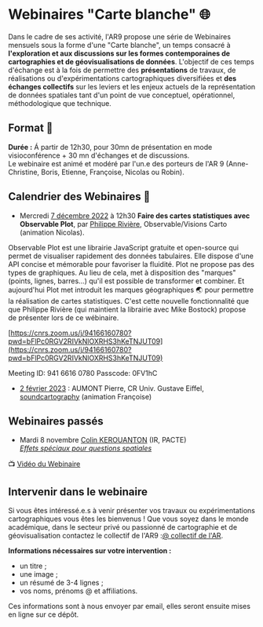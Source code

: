 # Webinaires "Carte blanche" :globe_with_meridians:

Dans le cadre de ses activité, l'AR9 propose une série de Webinaires mensuels sous la forme d'une "Carte blanche", un temps consacré à **l'exploration et aux discussions sur les formes contemporaines de cartographies et de géovisualisations de données**. L'objectif de ces temps d'échange est à la fois de permettre des **présentations** de travaux, de réalisations ou d'expérimentations cartographiques diversifiées et **des échanges collectifs** sur les leviers et les enjeux actuels de la représentation de données spatiales tant d'un point de vue conceptuel, opérationnel, méthodologique que technique.

## Format :information_desk_person:

**Durée :**
Á partir de 12h30, pour 30mn de présentation en mode visioconférence + 30 mn d'échanges et de discussions. </br>
Le webinaire est animé et modéré par l'un.e des porteurs de l'AR 9 (Anne-Christine, Boris, Etienne, Françoise, Nicolas ou Robin).

## Calendrier des Webinaires :calendar:

* Mercredi <ins>7 décembre 2022</ins> à 12h30 __Faire des cartes statistiques avec Observable Plot__, par [Philippe Rivière](https://observablehq.com/@fil), Observable/Visions Carto (animation Nicolas).

Observable Plot est une librairie JavaScript gratuite et open-source qui permet de visualiser rapidement des données tabulaires. Elle dispose d'une API concise et mémorable pour favoriser la fluidité. Plot ne propose pas des types de graphiques. Au lieu de cela, met à disposition des  "marques" (points, lignes, barres...) qu'il est possible de transformer et combiner. Et aujourd'hui Plot met introduit les marques géographiques 🌏 pour permettre la réalisation de cartes statistiques. C'est cette nouvelle fonctionnalité que que Philippe Rivière (qui maintient la librairie avec Mike Bostock) propose de présenter lors de ce wébinaire.

[https://cnrs.zoom.us/j/94166160780?pwd=bFlPc0RGV2RIVkNlOXRHS3hKeTNJUT09](https://cnrs.zoom.us/j/94166160780?pwd=bFlPc0RGV2RIVkNlOXRHS3hKeTNJUT09)

Meeting ID: 941 6616 0780
Passcode: 0FV1hC

* <ins>2 février 2023</ins> : AUMONT Pierre, CR Univ. Gustave Eiffel, [soundcartography](https://soundcartography.wordpress.com/) (animation Françoise)	

## Webinaires passés 
* Mardi 8 novembre [Colin KEROUANTON](https://colinkerouanton.netlify.app/) (IR, PACTE) </br> [_Effets spéciaux pour questions spatiales_](https://github.com/magisAR9/webinaires/blob/main/cartogeoviz1-kerouanton.md)

📺 [Vidéo du Webinaire](https://pewflix.com/w/2zEZTPx5BGJafRNCR4Pu3Z)


## Intervenir dans le webinaire
Si vous êtes intéressé.e.s à venir présenter vos travaux ou expérimentations cartographiques vous êtes les bienvenus ! Que vous soyez dans le monde académique, dans le secteur privé ou passionné de cartographie et de géovisualisation contactez le collectif de l'AR9 :[@ collectif de l'AR](mailto:robin.cura@parisgeo.cnrs.fr,francoise.bahoken@univ-eiffel.fr,anne-christine.bronner@misha.fr,etienne.come@univ-eiffel.fr,boris.mericskay@univ-rennes2.fr,nicolas.lambert@cnrs.fr).

**Informations nécessaires sur votre intervention :** </br>
- un titre ;
- une image ;
- un résumé de 3-4 lignes ;
- vos noms, prénoms @ et affiliations.

Ces informations sont à nous envoyer par email, elles seront ensuite mises en ligne sur ce dépôt. 

